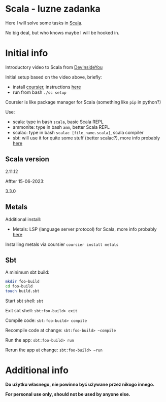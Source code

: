 # Scala - luzne zadanka

Here I will solve some tasks in [Scala](https://en.wikipedia.org/wiki/Scala_(programming_language)).

No big deal, but who knows maybe I will be hooked in.

# Initial info

Introductory video to Scala from [DevInsideYou](https://www.youtube.com/watch?v=-xRfJcwhy7A)

Initial setup based on the video above, briefly:
- install [coursier](https://github.com/coursier/coursier), instructions [here](https://get-coursier.io/docs/cli-installation)
- run from bash `./sc setup`

Coursier is like package manager for Scala (something like `pip` in python?)

Use:
- scala: type in bash `scala`, basic Scala REPL
- ammonite: type in bash `amm`, better Scala REPL
- scalac: type in bash `scalac [file_name.scala]`, scala compiler
- sbt: will use it for quite some stuff (better scalac?), more info probably [here](https://www.scala-sbt.org/)

## Scala version

2.11.12

Affter 15-06-2023:

3.3.0

## Metals

Additional install:
- Metals: LSP (language server protocol) for Scala, more info probably [here](https://scalameta.org/metals/)

Installing metals via coursier `coursier install metals`

## Sbt

A minimum sbt build:

```bash
mkdir foo-build
cd foo-build
touch build.sbt
```

Start sbt shell: `sbt`

Exit sbt shell: `sbt:foo-build> exit`

Compile code: `sbt:foo-build> compile`

Recompile code at change: `sbt:foo-build> ~compile`

Run the app: `sbt:foo-build> run`

Rerun the app at change: `sbt:foo-build> ~run`

# Additional info

**Do użytku własnego, nie powinno być używane przez nikogo innego.**

**For personal use only, should not be used by anyone else.**
